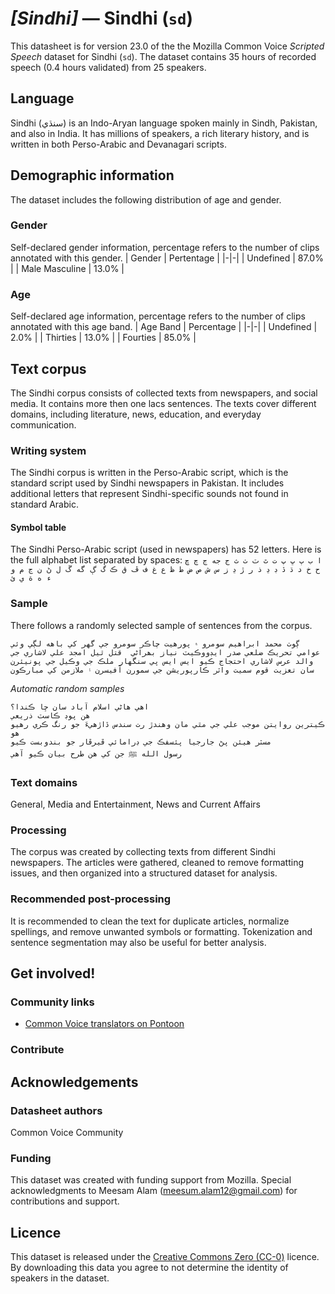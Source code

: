 # *[Sindhi]* &mdash; Sindhi (`sd`)
This datasheet is for version 23.0 of the the Mozilla Common Voice *Scripted Speech* dataset 
for Sindhi (`sd`). The dataset contains 35 hours of recorded
speech (0.4 hours validated) from 25 speakers.

## Language
Sindhi (سنڌي) is an Indo-Aryan language spoken mainly in Sindh, Pakistan, and also in India. It has millions of speakers, a rich literary history, and is written in both Perso-Arabic and Devanagari scripts.
<!-- {{LANGUAGE_DESCRIPTION}} -->
<!-- Provide a brief (1-2 paragraph) description of your language -->
<!-- ### Variants -->
<!-- {{VARIANT_DESCRIPTION}} -->
<!-- @ OPTIONAL @ -->
<!-- Describe the variants (MCV variants) of your language -->
<!-- Original Answer: -->
<!-- Sindhi has several dialects, including Siroli (spoken in upper Sindh), Lari (spoken in lower Sindh), Thari (spoken in Tharparkar), and Kutchi (spoken in Kutch, India). The standard variety is based on the central Sindh dialect. -->

## Demographic information
The dataset includes the following distribution of age and gender.
<!-- You can get a lot of the information in this section from https://analyzer.cv-toolbox.web.tr/browse -->

### Gender
Self-declared gender information, percentage refers to the number of clips annotated with this gender.
| Gender | Pertentage |
|-|-|
| Undefined | 87.0% |
| Male Masculine | 13.0% |
<!-- {{GENDER_TABLE}} -->
<!-- @ AUTOMATICALLY GENERATED @ -->
<!-- | Gender | Frequency |
|--------|-----------|
| male, masculine | ? |
| undeclared | ? |
| female, feminine | ? | -->

### Age
Self-declared age information, percentage refers to the number of clips annotated with this age band.
| Age Band | Percentage |
|-|-|
| Undefined | 2.0% |
| Thirties | 13.0% |
| Fourties | 85.0% |
<!-- {{AGE_TABLE}} -->
<!-- @ AUTOMATICALLY GENERATED @ -->
<!-- | Age band | Frequency |
|----------|-----------|
| teens | ? |
| twenties | ? |
| thirties | ? |
| fourties | ? |
| fifties | ? |
   ...if other age ranges are present in your data, add rows... -->

## Text corpus
The Sindhi corpus consists of collected texts from newspapers, and social media. It contains more then one lacs sentences. The texts cover different domains, including literature, news, education, and everyday communication.
<!-- {{TEXT_CORPUS_DESCRIPTION}} -->
<!-- @ OPTIONAL @ -->
<!-- An overview of the text corpus, with information such as average length (in characters and words) of validated sentences. -->

### Writing system
The Sindhi corpus is written in the Perso-Arabic script, which is the standard script used by Sindhi newspapers in Pakistan. It includes additional letters that represent Sindhi-specific sounds not found in standard Arabic.
<!-- {{WRITING_SYSTEM_DESCRIPTION}} -->
<!-- @ OPTIONAL @ -->
<!-- A description of the writing system (or writing systems) used in the text corpus -->

#### Symbol table
The Sindhi Perso-Arabic script (used in newspapers) has 52 letters. Here is the full alphabet list separated by spaces:
```ا ب ٻ ڀ پ ت ٿ ٽ ٺ ث ج جه ڄ چ ڇ ح خ د ڌ ڏ ڊ ڍ ذ ر ڙ ڍ ز س ش ص ض ط ظ ع غ ف ڦ ق ڪ گ ڳ گه ڱ ل ڻ ن ڃ م و ء ه ة ي ئ```
<!-- {{ALPHABET_TABLE}} -->
<!-- @ OPTIONAL @ -->
<!-- If the writing system is alphabetic, you can include the valid alphabet here -->

### Sample
There follows a randomly selected sample of sentences from the corpus.

```
ڳوٺ محمد ابراهيم سومرو ۾ پورهيت چاڪر سومرو جي گهر کي باهه لڳي وئي عوامي تحريڪ ضلعي صدر ايڊووڪيٽ نياز بھراڻي  قتل ٿيل امجد علي لاشاري جي والد عرس لاشاري احتجاج ڪيو ايس ايس پي سنگهار ملڪ جي وڪيل جي پونيئرن سان تعزيت قوم سميت واٽر ڪارپوريشن جي سمورن آفيسرن ۽ ملازمن کي مبارڪون
```

*Automatic random samples*

```
اهي هاڻي اسلام آباد سان ڇا ڪندا؟
هن پوڊ ڪاسٽ ذريعي
ڪيترين روايتن موجب علي جي مٿي مان وهندڙ رت سندس ڏاڙهيءَ جو رنگ ڪري رهيو هو
مسٽر هيئن پڻ جارجيا پئسفڪ جي ڊرامائي ڦيرڦار جو بندوبست ڪيو
رسول الله ﷺ جن کي هن طرح بيان ڪيو آهي
```
<!-- {{SENTENCES_SAMPLE}} -->

### Text domains
General, Media and Entertainment, News and Current Affairs
<!-- {{TEXT_DOMAIN_DESCRIPTION}} -->
<!-- @ OPTIONAL @ -->
<!-- What text domains are represented in the corpus? -->

### Processing
The corpus was created by collecting texts from different Sindhi newspapers. The articles were gathered, cleaned to remove formatting issues, and then organized into a structured dataset for analysis.
<!-- {{PROCESSING_DESCRIPTION}} -->
<!-- @ OPTIONAL @ -->
<!-- How has the text data been processed -->

### Recommended post-processing
It is recommended to clean the text for duplicate articles, normalize spellings, and remove unwanted symbols or formatting. Tokenization and sentence segmentation may also be useful for better analysis.
<!-- {{RECOMMENDED_POSTPROCESSING_DESCRIPTION}} -->
<!-- @ OPTIONAL @ -->
<!-- What should people do before they use the data, for example Unicode normalisation -->

## Get involved!

### Community links
* [Common Voice translators on Pontoon](https://pontoon.mozilla.org/sd/common-voice/contributors/)

### Contribute
<!-- {{CONTRIBUTE_LINKS_LIST}} -->
<!-- Here you can include links for how to contribute to the dataset -->

## Acknowledgements

### Datasheet authors
Common Voice Community
<!-- {{DATASHEET_AUTHORS_LIST}} -->
<!-- A list in the format of: Your Name <email@email.com> -->

### Funding
This dataset was created with funding support from Mozilla. Special acknowledgments to Meesam Alam (meesum.alam12@gmail.com) for contributions and support.
<!-- {{FUNDING_DESCRIPTION}} -->
<!-- @ OPTIONAL @ -->
<!-- If you received any funding, you can include the acknowledgement here -->

## Licence
This dataset is released under the [Creative Commons Zero (CC-0)](https://creativecommons.org/public-domain/cc0/) licence. By downloading this data
you agree to not determine the identity of speakers in the dataset.